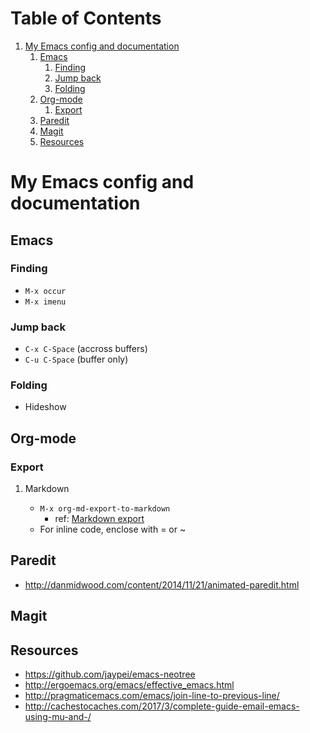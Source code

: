 
# Table of Contents

1.  [My Emacs config and documentation](#org1b64e75)
    1.  [Emacs](#orgc86cd16)
        1.  [Finding](#orge49daa5)
        2.  [Jump back](#org72e90e3)
        3.  [Folding](#org1a1a942)
    2.  [Org-mode](#org322cee5)
        1.  [Export](#org47fdd74)
    3.  [Paredit](#orge647745)
    4.  [Magit](#org4a31f2f)
    5.  [Resources](#org4955584)


<a id="org1b64e75"></a>

# My Emacs config and documentation


<a id="orgc86cd16"></a>

## Emacs


<a id="orge49daa5"></a>

### Finding

-   `M-x occur`
-   `M-x imenu`


<a id="org72e90e3"></a>

### Jump back

-   `C-x C-Space` (accross buffers)
-   `C-u C-Space` (buffer only)


<a id="org1a1a942"></a>

### Folding

-   Hideshow


<a id="org322cee5"></a>

## Org-mode


<a id="org47fdd74"></a>

### Export

1.  Markdown

    -   `M-x org-md-export-to-markdown`
        -   ref: [Markdown export](https://orgmode.org/manual/Markdown-export.html)
    -   For inline code, enclose with = or ~


<a id="orge647745"></a>

## Paredit

-   <http://danmidwood.com/content/2014/11/21/animated-paredit.html>


<a id="org4a31f2f"></a>

## Magit


<a id="org4955584"></a>

## Resources

-   <https://github.com/jaypei/emacs-neotree>
-   <http://ergoemacs.org/emacs/effective_emacs.html>
-   <http://pragmaticemacs.com/emacs/join-line-to-previous-line/>
-   <http://cachestocaches.com/2017/3/complete-guide-email-emacs-using-mu-and-/>

